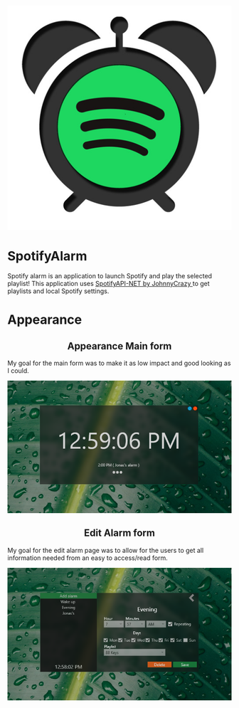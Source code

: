 <p align="Center">
  <img src="images/spotifyAlarmIcon.jpg" alt="icon">
</p>

# SpotifyAlarm
Spotify alarm is an application to launch Spotify and play the selected playlist! This application uses <a href="https://github.com/JohnnyCrazy/SpotifyAPI-NET"> SpotifyAPI-NET by JohnnyCrazy </a> to get playlists and local Spotify settings.

# Appearance
<h2 align="Center" >Appearance Main form </h2>
<p> My goal for the main form was to make it as low impact and good looking as I could.
<p align="Center">
  <img src="images/Main.PNG" alt="icon">
</p>

<h2 align="Center" > Edit Alarm form </h2>
<p> My goal for the edit alarm page was to allow for the users to get all information needed from an easy to access/read form.
<p align="Center">
  <img src="images/Edit.PNG" alt="icon">
</p>
